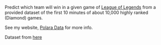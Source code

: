 Predict which team will win in a given game of [League of Legends](https://en.wikipedia.org/wiki/League_of_Legends) from a provided dataset of the first 10 minutes of about 10,000 highly ranked (Diamond) games.

See my website, [Polara Data](https://polaradata.com) for more info.

Dataset from [here](https://www.kaggle.com/bobbyscience/league-of-legends-diamond-ranked-games-10-min)

